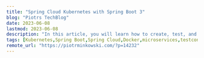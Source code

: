 ```yaml
---
title: "Spring Cloud Kubernetes with Spring Boot 3"
blog: "Piotrs TechBlog"
date: 2023-06-08
lastmod: 2023-06-08
description: "In this article, you will learn how to create, test, and run apps with Spring Cloud Kubernetes, and Spring Boot 3. You will see how to use tools like Skaffold, Testcontainers, Spring Boot Admin, and the Fabric8 client in the Kubernetes environment. The main goal of this article is to update you with the latest [\u2026] The post Spring Cloud Kubernetes with Spring Boot 3 appeared first on Piotr's TechBlog."
tags: [Kubernetes,Spring Boot,Spring Cloud,Docker,microservices,testcontainers]
remote_url: "https://piotrminkowski.com/?p=14232"
---
```

